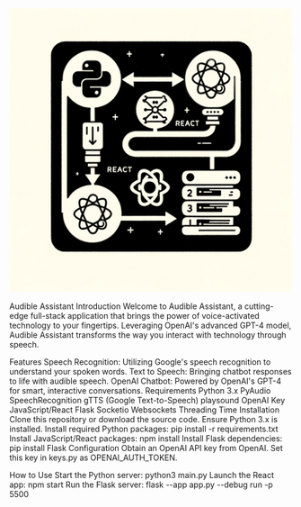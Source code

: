 ![Example Image](images/diagram.jpg)


Audible Assistant
Introduction
Welcome to Audible Assistant, a cutting-edge full-stack application that brings the power of voice-activated technology to your fingertips. Leveraging OpenAI's advanced GPT-4 model, Audible Assistant transforms the way you interact with technology through speech.

Features
Speech Recognition: Utilizing Google's speech recognition to understand your spoken words.
Text to Speech: Bringing chatbot responses to life with audible speech.
OpenAI Chatbot: Powered by OpenAI's GPT-4 for smart, interactive conversations.
Requirements
Python 3.x
PyAudio
SpeechRecognition
gTTS (Google Text-to-Speech)
playsound
OpenAI Key
JavaScript/React
Flask
Socketio
Websockets
Threading
Time
Installation
Clone this repository or download the source code.
Ensure Python 3.x is installed.
Install required Python packages: pip install -r requirements.txt
Install JavaScript/React packages: npm install
Install Flask dependencies: pip install Flask
Configuration
Obtain an OpenAI API key from OpenAI. Set this key in keys.py as OPENAI_AUTH_TOKEN.

How to Use
Start the Python server: python3 main.py
Launch the React app: npm start
Run the Flask server: flask --app app.py --debug run -p 5500
